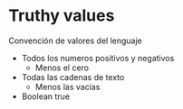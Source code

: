 # Truthy values
Convención de valores del lenguaje

* Todos los numeros positivos y negativos
    * Menos el cero
* Todas las cadenas de texto
    * Menos las vacias
* Boolean true